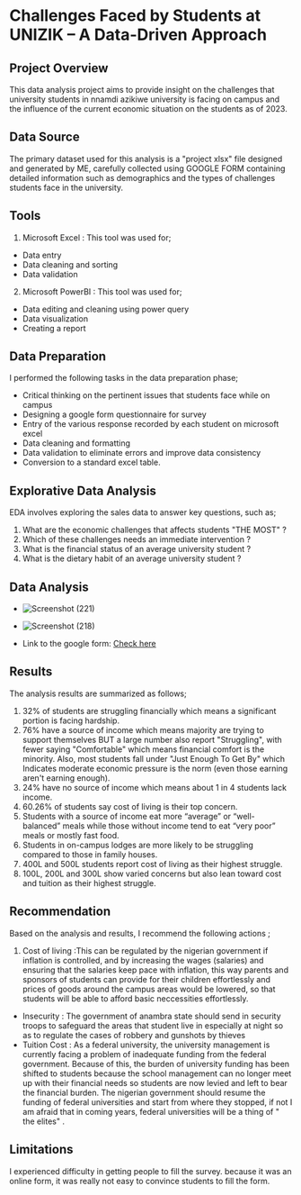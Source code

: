 # Challenges Faced by Students at UNIZIK – A Data-Driven Approach

## Project Overview 

This data analysis project aims to provide insight on the challenges that university students in nnamdi azikiwe university is facing on campus and the influence of the current economic situation on the students as of 2023.

## Data Source

The primary dataset used for this analysis is a "project xlsx" file designed and generated by ME, carefully collected using GOOGLE FORM containing detailed information such as demographics and the types of challenges students face in the university.

## Tools

1. Microsoft Excel : This tool was used for;

 - Data entry
 - Data cleaning and sorting
 - Data validation

2. Microsoft PowerBI : This tool was used for;

 - Data editing and cleaning using power query
 - Data visualization
 - Creating a report

## Data Preparation

I performed the following tasks in the data preparation phase;

 - Critical thinking on the pertinent issues that students face while on campus
 - Designing a google form questionnaire for survey
 - Entry of the various response recorded by each student on microsoft excel
 - Data cleaning and formatting
 - Data validation to eliminate errors and improve data consistency
 - Conversion to a standard excel table.

## Explorative Data Analysis

EDA involves exploring the sales data to answer key questions, such as;

1. What are the economic challenges that affects students "THE MOST" ?
2. Which of these challenges needs an  immediate intervention ?
3. What is the financial status of an average university student ?
4. What is the dietary habit of an average university student ?

## Data Analysis

 - ![Screenshot (221)](https://github.com/user-attachments/assets/51ae60c7-01a2-4508-bc8e-2a5d0fa4c8ae)
 - ![Screenshot (218)](https://github.com/user-attachments/assets/6d44da2e-e753-4968-abfe-82b8ce32d8fd)



 - Link to the google form: [Check here](https://forms.gle/dGN4hizbygVCxvDX9)


## Results

The analysis results are summarized as follows;

1. 32% of students are struggling financially which means a significant portion is facing hardship.
2. 76% have a source of income which means majority are trying to support themselves BUT a large number also report "Struggling", with fewer saying "Comfortable" which means financial comfort is the minority. Also, most students fall under "Just Enough To Get By" which Indicates moderate economic pressure is the norm (even those earning aren't earning enough).
3. 24% have no source of income which means about 1 in 4 students lack income.
4. 60.26% of students say cost of living is their top concern.
5. Students with a source of income eat more “average” or “well-balanced” meals while those without income tend to eat “very poor” meals or mostly fast food.
6. Students in on-campus lodges are more likely to be struggling compared to those in family houses.
7. 400L and 500L students report cost of living as their highest struggle.
8. 100L, 200L and 300L show varied concerns but also lean toward cost and tuition as their highest struggle.
## Recommendation

Based on the analysis and results, I recommend the following actions ;

1. Cost of living :This can be regulated by the nigerian government if inflation is controlled, and by increasing the wages (salaries) and ensuring that the salaries keep pace with inflation, this way parents and sponsors of students can provide for their children effortlessly and  prices of goods around the campus areas would be lowered, so that students will be able to afford basic neccessities effortlessly.
 -  Insecurity : The government of anambra state should send in security troops to safeguard the areas that student live in especially at night so as to regulate the cases of robbery and gunshots by thieves
 -  Tuition Cost :  As a federal university, the university management is currently facing a problem of inadequate funding from the federal government. Because of this, the burden of university funding has been shifted to students because the school management can no longer meet up with their financial needs so students are now levied and left to bear the financial burden. The nigerian government should resume the funding of federal universities and start from where they stopped, if not I am afraid that in coming years, federal universities will be a thing of " the elites" .

## Limitations

I experienced difficulty in getting people to fill the survey. because it was an online form, it was really not easy to convince students to fill the form.



   


